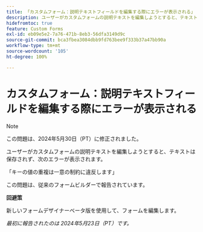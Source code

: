 ```yaml
---
title: 「カスタムフォーム：説明テキストフィールドを編集する際にエラーが表示される」
description: ユーザーがカスタムフォームの説明テキストを編集しようとすると、テキストは保存されず、エラーが表示されます。回避策はあります。
hidefromtoc: true
feature: Custom Forms
exl-id: eb09e5e2-7a76-471b-8eb3-56dfa3149d9c
source-git-commit: bca3fbea3084dbb9fd763bee9f333b37a47bb90a
workflow-type: tm+mt
source-wordcount: '105'
ht-degree: 100%

---
```


# カスタムフォーム：説明テキストフィールドを編集する際にエラーが表示される

>[!NOTE]
>
>この問題は、2024年5月30日（PT）に修正されました。

ユーザーがカスタムフォームの説明テキストを編集しようとすると、テキストは保存されず、次のエラーが表示されます。

「キーの値の重複は一意の制約に違反します」

この問題は、従来のフォームビルダーで報告されています。

**回避策**

新しいフォームデザイナーベータ版を使用して、フォームを編集します。

_最初に報告されたのは 2024年5月23日（PT）です。_
